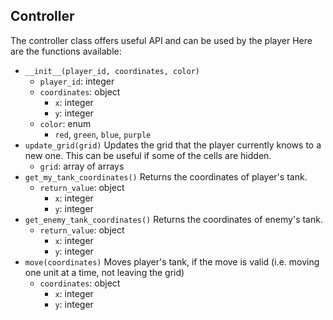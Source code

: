 ## Controller

The controller class offers useful API and can be used by the player
Here are the functions available:

* `__init__(player_id, coordinates, color)`
    * `player_id`: integer
    * `coordinates`: object 
        * `x`: integer
        * `y`: integer
    * `color`: enum 
        * `red`, `green`, `blue`, `purple`
* `update_grid(grid)`
Updates the grid that the player currently knows to a new one.
This can be useful if some of the cells are hidden.
    * `grid`: array of arrays
* `get_my_tank_coordinates()`
Returns the coordinates of player's tank.
    * `return_value`: object
        * `x`: integer
        * `y`: integer
* `get_enemy_tank_coordinates()`
Returns the coordinates of enemy's tank.
    * `return_value`: object
        * `x`: integer
        * `y`: integer
* `move(coordinates)`
Moves player's tank, if the move is valid (i.e. moving one unit at a time, not leaving the grid)
    * `coordinates`: object
        * `x`: integer
        * `y`: integer


